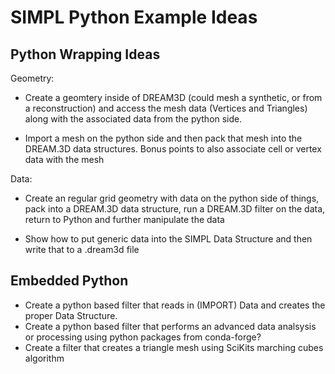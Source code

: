 # SIMPL Python Example Ideas #

## Python Wrapping Ideas ##

Geometry:

+ Create a geomtery inside of DREAM3D (could mesh a synthetic, or from a reconstruction) and access the mesh data (Vertices and Triangles) along with the associated data from the python side.

+ Import a mesh on the python side and then pack that mesh into the DREAM.3D data structures. Bonus points to also associate cell or vertex data with the mesh

Data:

+ Create an regular grid geometry with data on the python side of things, pack into a DREAM.3D data structure, run a DREAM.3D filter on the data, return to Python and further manipulate the data

+ Show how to put generic data into the SIMPL Data Structure and then write that to a .dream3d file

## Embedded Python ##

+ Create a python based filter that reads in (IMPORT) Data and creates the proper Data Structure.
+ Create a python based filter that performs an advanced data analsysis or processing using python packages from conda-forge?
+ Create a filter that creates a triangle mesh using SciKits marching cubes algorithm
